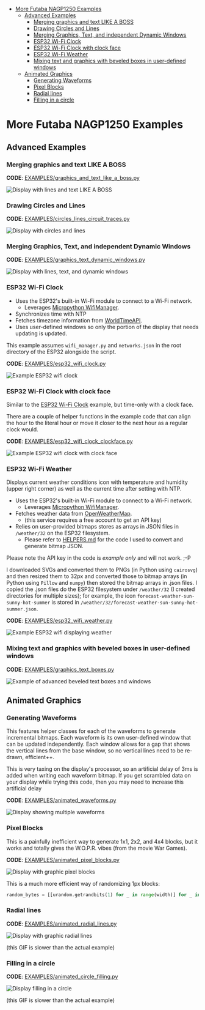 <!-- TOC -->
* [More Futaba NAGP1250 Examples](#more-futaba-nagp1250-examples)
  * [Advanced Examples](#advanced-examples)
    * [Merging graphics and text LIKE A BOSS](#merging-graphics-and-text-like-a-boss)
    * [Drawing Circles and Lines](#drawing-circles-and-lines)
    * [Merging Graphics, Text, and independent Dynamic Windows](#merging-graphics-text-and-independent-dynamic-windows)
    * [ESP32 Wi-Fi Clock](#esp32-wi-fi-clock)
    * [ESP32 Wi-Fi Clock with clock face](#esp32-wi-fi-clock-with-clock-face)
    * [ESP32 Wi-Fi Weather](#esp32-wi-fi-weather)
    * [Mixing text and graphics with beveled boxes in user-defined windows](#mixing-text-and-graphics-with-beveled-boxes-in-user-defined-windows)
  * [Animated Graphics](#animated-graphics)
    * [Generating Waveforms](#generating-waveforms)
    * [Pixel Blocks](#pixel-blocks)
    * [Radial lines](#radial-lines)
    * [Filling in a circle](#filling-in-a-circle)
<!-- TOC -->

# More Futaba NAGP1250 Examples

## Advanced Examples

### Merging graphics and text LIKE A BOSS

**CODE**: [EXAMPLES/graphics_and_text_like_a_boss.py](EXAMPLES/graphics_and_text_like_a_boss.py)

![Display with lines and text LIKE A BOSS](_images/display_lines_text_LIKE_A_BOSS.jpg)

### Drawing Circles and Lines

**CODE**: [EXAMPLES/circles_lines_circuit_traces.py](EXAMPLES/circles_lines_circuit_traces.py)

![Display with circles and lines](_images/display_graphic_circles_lines.jpg)

### Merging Graphics, Text, and independent Dynamic Windows

**CODE**: [EXAMPLES/graphics_text_dynamic_windows.py](EXAMPLES/graphics_text_dynamic_windows.py)

![Display with lines, text, and dynamic windows](_images/display_lines_dynamic_windows.jpg)

### ESP32 Wi-Fi Clock

* Uses the ESP32's built-in Wi-Fi module to connect to a Wi-Fi network.
  * Leverages [Micropython WifiManager](https://github.com/mitchins/micropython-wifimanager).
* Synchronizes time with NTP
* Fetches timezone information from [WorldTimeAPI](https://worldtimeapi.org).
* Uses user-defined windows so only the portion of the display that needs updating is updated.

This example assumes `wifi_manager.py` and `networks.json` in the root directory of the ESP32 alongside the script.

**CODE**: [EXAMPLES/esp32_wifi_clock.py](EXAMPLES/esp32_wifi_clock.py)

![Example ESP32 wifi clock](_images/display_example_wifi_clock.jpg)

### ESP32 Wi-Fi Clock with clock face

Similar to the [ESP32 Wi-Fi Clock](#esp32-wi-fi-clock) example, but time-only with a clock face.

There are a couple of helper functions in the example code that can align the hour to the literal hour or move it closer to the next hour as a regular clock would.

**CODE**: [EXAMPLES/esp32_wifi_clock_clockface.py](EXAMPLES/esp32_wifi_clock_clockface.py)

![Example ESP32 wifi clock with clock face](_images/display_example_wifi_clock_clockface.jpg)

### ESP32 Wi-Fi Weather

Displays current weather conditions icon with temperature and humidity (upper right corner) as well as the current time after setting with NTP.

* Uses the ESP32's built-in Wi-Fi module to connect to a Wi-Fi network.
  * Leverages [Micropython WifiManager](https://github.com/mitchins/micropython-wifimanager).
* Fetches weather data from [OpenWeatherMap](https://openweathermap.org).
  * (this service requires a free account to get an API key)
* Relies on user-provided bitmaps stores as arrays in JSON files in `/weather/32` on the ESP32 filesystem.
  * Please refer to [HELPERS.md](HELPERS.md) for the code I used to convert and generate bitmap JSON.

Please note the API key in the code is _example only_ and will not work. ;-P

I downloaded SVGs and converted them to PNGs (in Python using `cairosvg`) and then resized them to 32px and converted those to bitmap arrays (in Python using `Pillow` and `numpy`) then stored the bitmap arrays in .json files. I copied the .json files do the ESP32 filesystem under `/weather/32` (I created directories for multiple sizes); for example, the icon `forecast-weather-sun-sunny-hot-summer` is stored in `/weather/32/forecast-weather-sun-sunny-hot-summer.json`.

**CODE**: [EXAMPLES/esp32_wifi_weather.py](EXAMPLES/esp32_wifi_weather.py)

![Example ESP32 wifi displaying weather](_images/esp32_wifi_weather.jpg)

### Mixing text and graphics with beveled boxes in user-defined windows

**CODE**: [EXAMPLES/graphics_text_boxes.py](EXAMPLES/graphics_text_boxes.py)

![Example of advanced beveled text boxes and windows](_images/display_graphics_text.jpg)

## Animated Graphics

### Generating Waveforms

This features helper classes for each of the waveforms to generate incremental bitmaps. Each waveform is its own user-defined window that can be updated independently. Each window allows for a gap that shows the vertical lines from the base window, so no vertical lines need to be re-drawn, efficient++.

This is very taxing on the display's processor, so an artificial delay of 3ms is added when writing each waveform bitmap. If you get scrambled data on your display while trying this code, then you may need to increase this artificial delay 

**CODE**: [EXAMPLES/animated_waveforms.py](EXAMPLES/animated_waveforms.py)

![Display showing multiple waveforms](_images/display_graphics_waveforms.gif)


### Pixel Blocks

This is a painfully inefficient way to generate 1x1, 2x2, and 4x4 blocks, but it works and totally gives the W.O.P.R. vibes (from the movie War Games).

**CODE**: [EXAMPLES/animated_pixel_blocks.py](EXAMPLES/animated_pixel_blocks.py)

![Display with graphic pixel blocks](_images/display_graphics_blocks.gif)

This is a much more efficient way of randomizing 1px blocks: 
```python
random_bytes = [[urandom.getrandbits(1) for _ in range(width)] for _ in range(height)]
```

### Radial lines

**CODE**: [EXAMPLES/animated_radial_lines.py](EXAMPLES/animated_radial_lines.py)

![Display with graphic radial lines](_images/display_radial_lines.gif)

(this GIF is slower than the actual example)

### Filling in a circle

**CODE**: [EXAMPLES/animated_circle_filling.py](EXAMPLES/animated_circle_filling.py)

![Display filling in a circle](_images/display_graphic_circle_filling.gif)

(this GIF is slower than the actual example)
